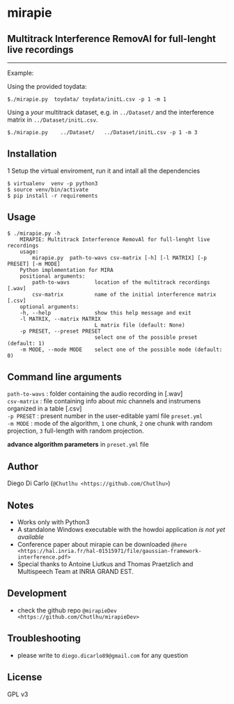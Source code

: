 # mirapie

## Multitrack Interference RemovAl for full-lenght live recordings
------------------------------------------------------------------

Example:

Using the provided toydata:

    $./mirapie.py  toydata/ toydata/initL.csv -p 1 -m 1

Using a _your_ multitrack dataset, e.g. in `../Dataset/` and the interference matrix in `../Dataset/initL.csv`.

    $./mirapie.py    ../Dataset/   ../Dataset/initL.csv -p 1 -m 3

## Installation
1 Setup the virtual enviroment, run it and intall all the dependencies

    $ virtualenv  venv -p python3
    $ source venv/bin/activate
    $ pip install -r requirements
## Usage

    $ ./mirapie.py -h
        MIRAPIE: Multitrack Interference RemovAl for full-lenght live recordings
        usage: 
            mirapie.py  path-to-wavs csv-matrix [-h] [-l MATRIX] [-p PRESET] [-m MODE]
        Python implementation for MIRA
        positional arguments:
            path-to-wavs        location of the multitrack recordings [.wav]
            csv-matrix          name of the initial interference matrix [.csv]
        optional arguments:
        -h, --help              show this help message and exit
        -l MATRIX, --matrix MATRIX   
                                L matrix file (default: None)
        -p PRESET, --preset PRESET
                                select one of the possible preset (default: 1)
        -m MODE, --mode MODE    select one of the possible mode (default: 0)
## Command line arguments
`path-to-wavs` : folder containing the audio recording in [.wav]  
`csv-matrix`   : file containing info about mic channels and instrumens organized in a table [.csv]  
`-p PRESET`    : present number in the user-editable yaml file `preset.yml`  
`-m MODE`      : mode of the algorithm, `1` one chunk, `2` one chunk with random projection, `3` full-length with random projection.  

__advance algorithm parameters__ in `preset.yml` file

## Author
Diego Di Carlo (`@Chutlhu <https://github.com/Chutlhu>`)

## Notes
-  Works only with Python3
-  A standalone Windows executable with the howdoi application _is not yet available_
-  Conference paper about mirapie can be downloaded `@here <https://hal.inria.fr/hal-01515971/file/gaussian-framework-interference.pdf>`
-  Special thanks to Antoine Liutkus and Thomas Praetzlich and Multispeech Team at INRIA GRAND EST.

## Development
- check the github repo `@mirapieDev <https://github.com/Chutlhu/mirapieDev>`

## Troubleshooting
- please write to `diego.dicarlo89@gmail.com` for any question

## License
GPL v3
